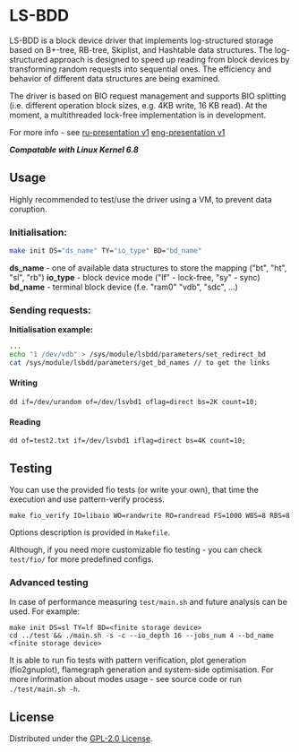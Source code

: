 # LS-BDD
LS-BDD is a block device driver that implements log-structured storage based on B+-tree, RB-tree, Skiplist, and Hashtable data structures. The log-structured approach is designed to speed up reading from block devices by transforming random requests into sequential ones. The efficiency and behavior of different data structures are being examined.

The driver is based on BIO request management and supports BIO splitting (i.e. different operation block sizes, e.g. 4KB write, 16 KB read). At the moment, a multithreaded lock-free implementation is in development.

For more info - see [ru-presentation v1](https://github.com/qrutyy/ls-bdd/blob/main/docs/3-semester/(ru-presentation)%20Implementation%20of%20log-structured%20block%20device%20in%20Linux%20kernel.pdf) [eng-presentation v1](https://github.com/qrutyy/ls-bdd/blob/main/docs/3-semester/(eng-presentation)%20Implementation%20of%20log-structured%20block%20device%20in%20Linux%20kernel.pdf)

***Compatable with Linux Kernel 6.8***

## Usage
Highly recommended to test/use the driver using a VM, to prevent data coruption.

### Initialisation:
```bash
make init DS="ds_name" TY="io_type" BD="bd_name" 
```
**ds_name** - one of available data structures to store the mapping ("bt", "ht", "sl", "rb")
**io_type** - block device mode ("lf" - lock-free, "sy" - sync)
**bd_name** - terminal block device (f.e. "ram0" "vdb", "sdc", ...)

### Sending requests: 

**Initialisation example:**
```bash
...
echo "1 /dev/vdb" > /sys/module/lsbdd/parameters/set_redirect_bd
cat /sys/module/lsbdd/parameters/get_bd_names // to get the links
```
#### Writing
```
dd if=/dev/urandom of=/dev/lsvbd1 oflag=direct bs=2K count=10;
```
#### Reading
```
dd of=test2.txt if=/dev/lsvbd1 iflag=direct bs=4K count=10; 
```

## Testing
You can use the provided fio tests (or write your own), that time the execution and use pattern-verify process.
```
make fio_verify IO=libaio WO=randwrite RO=randread FS=1000 WBS=8 RBS=8
```
Options description is provided in `Makefile`.

Although, if you need more customizable fio testing - you can check `test/fio/` for more predefined configs. 

### Advanced testing

In case of performance measuring `test/main.sh` and future analysis can be used. For example:
```
make init DS=sl TY=lf BD=<finite storage device>
cd ../test && ./main.sh -s -c --io_depth 16 --jobs_num 4 --bd_name <finite storage device>
```
It is able to run fio tests with pattern verification, plot generation (fio2gnuplot), flamegraph generation and system-side optimisation. For more information about modes usage - see source code or run `./test/main.sh -h`. 

## License

Distributed under the [GPL-2.0 License](https://github.com/qrutyy/ls-bdd/blob/main/LICENSE). 
